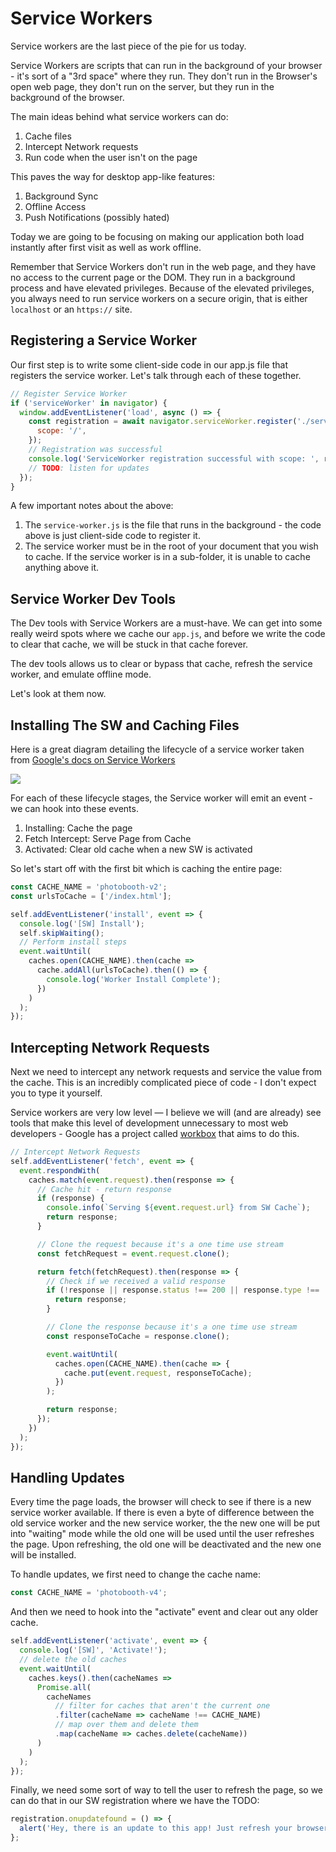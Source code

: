 # Service Workers

Service workers are the last piece of the pie for us today.

Service Workers are scripts that can run in the background of your browser - it's sort of a "3rd space" where they run. They don't run in the Browser's open web page, they don't run on the server, but they run in the background of the browser.

The main ideas behind what service workers can do:

1. Cache files
1. Intercept Network requests
1. Run code when the user isn't on the page

This paves the way for desktop app-like features:

1. Background Sync
1. Offline Access
1. Push Notifications (possibly hated)

Today we are going to be focusing on making our application both load instantly after first visit as well as work offline.

Remember that Service Workers don't run in the web page, and they have no access to the current page or the DOM. They run in a background process and have elevated privileges. Because of the elevated privileges, you always need to run service workers on a secure origin, that is either `localhost` or an `https://` site.


## Registering a Service Worker

Our first step is to write some client-side code in our app.js file that registers the service worker. Let's talk through each of these together.

```js
// Register Service Worker
if ('serviceWorker' in navigator) {
  window.addEventListener('load', async () => {
    const registration = await navigator.serviceWorker.register('./service-worker.js', {
      scope: '/',
    });
    // Registration was successful
    console.log('ServiceWorker registration successful with scope: ', registration.scope);
    // TODO: listen for updates
  });
}
```

A few important notes about the above:

1. The `service-worker.js` is the file that runs in the background - the code above is just client-side code to register it.
1. The service worker must be in the root of your document that you wish to cache. If the service worker is in a sub-folder, it is unable to cache anything above it.

## Service Worker Dev Tools

The Dev tools with Service Workers are a must-have. We can get into some really weird spots where we cache our `app.js`, and before we write the code to clear that cache, we will be stuck in that cache forever.

The dev tools allows us to clear or bypass that cache, refresh the service worker, and emulate offline mode.

Let's look at them now.

## Installing The SW and Caching Files

Here is a great diagram detailing the lifecycle of a service worker taken from [Google's docs on Service Workers](https://developers.google.com/web/fundamentals/primers/service-workers/)

![](https://developers.google.com/web/fundamentals/primers/service-workers/images/sw-lifecycle.png)

For each of these lifecycle stages, the Service worker will emit an event - we can hook into these events.

1. Installing: Cache the page
2. Fetch Intercept: Serve Page from Cache
3. Activated: Clear old cache when a new SW is activated

So let's start off with the first bit which is caching the entire page:

```js
const CACHE_NAME = 'photobooth-v2';
const urlsToCache = ['/index.html'];

self.addEventListener('install', event => {
  console.log('[SW] Install');
  self.skipWaiting();
  // Perform install steps
  event.waitUntil(
    caches.open(CACHE_NAME).then(cache =>
      cache.addAll(urlsToCache).then(() => {
        console.log('Worker Install Complete');
      })
    )
  );
});
```

## Intercepting Network Requests

Next we need to intercept any network requests and service the value from the cache. This is an incredibly complicated piece of code - I don't expect you to type it yourself.

Service workers are very low level — I believe we will (and are already) see tools that make this level of development unnecessary to most web developers - Google has a project called [workbox](https://developers.google.com/web/tools/workbox/) that aims to do this.

```js
// Intercept Network Requests
self.addEventListener('fetch', event => {
  event.respondWith(
    caches.match(event.request).then(response => {
      // Cache hit - return response
      if (response) {
        console.info(`Serving ${event.request.url} from SW Cache`);
        return response;
      }

      // Clone the request because it's a one time use stream
      const fetchRequest = event.request.clone();

      return fetch(fetchRequest).then(response => {
        // Check if we received a valid response
        if (!response || response.status !== 200 || response.type !== 'basic') {
          return response;
        }

        // Clone the response because it's a one time use stream
        const responseToCache = response.clone();

        event.waitUntil(
          caches.open(CACHE_NAME).then(cache => {
            cache.put(event.request, responseToCache);
          })
        );

        return response;
      });
    })
  );
});
```

## Handling Updates

Every time the page loads, the browser will check to see if there is a new service worker available. If there is even a byte of difference between the old service worker and the new service worker, the the new one will be put into "waiting" mode while the old one will be used until the user refreshes the page. Upon refreshing, the old one will be deactivated and the new one will be installed.

To handle updates, we first need to change the cache name:

```js
const CACHE_NAME = 'photobooth-v4';
```

And then we need to hook into the "activate" event and clear out any older cache.

```js
self.addEventListener('activate', event => {
  console.log('[SW]', 'Activate!');
  // delete the old caches
  event.waitUntil(
    caches.keys().then(cacheNames =>
      Promise.all(
        cacheNames
          // filter for caches that aren't the current one
          .filter(cacheName => cacheName !== CACHE_NAME)
          // map over them and delete them
          .map(cacheName => caches.delete(cacheName))
      )
    )
  );
});
```

Finally, we need some sort of way to tell the user to refresh the page, so we can do that in our SW registration where we have the TODO:

```js
registration.onupdatefound = () => {
  alert('Hey, there is an update to this app! Just refresh your browser to see');
};
```
